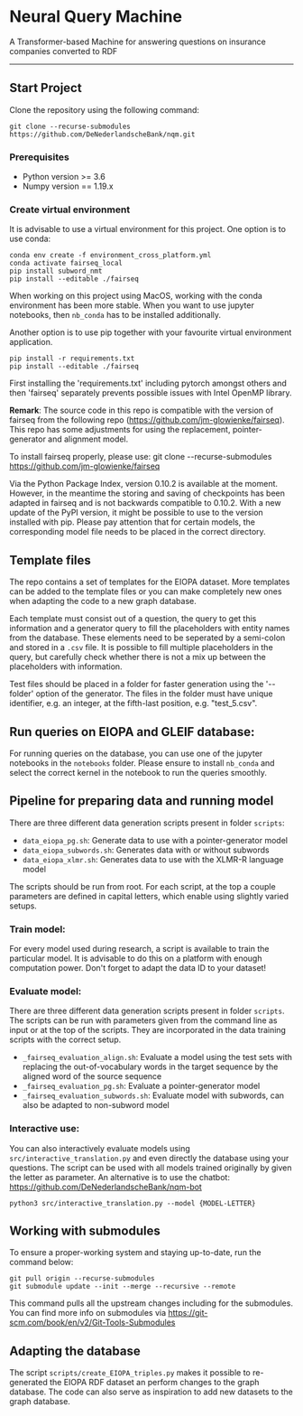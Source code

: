 Neural Query Machine
==============================

A Transformer-based Machine for answering questions on insurance companies converted to RDF

--------

Start Project
-------------

Clone the repository using the following command:
```
git clone --recurse-submodules https://github.com/DeNederlandscheBank/nqm.git
```

### Prerequisites

- Python version >= 3.6
- Numpy version == 1.19.x

### Create virtual environment

It is advisable to use a virtual environment for this project. One option is
to use conda:

```
conda env create -f environment_cross_platform.yml
conda activate fairseq_local
pip install subword_nmt
pip install --editable ./fairseq
```

When working on this project using MacOS, working with the conda environment
has been more stable. When you want to use jupyter notebooks, then `nb_conda`
has to be installed additionally.

Another option is to use pip together with your favourite virtual environment
application.

    pip install -r requirements.txt
    pip install --editable ./fairseq

First installing the 'requirements.txt' including pytorch amongst others and
then 'fairseq' separately prevents possible issues with Intel OpenMP library.

__Remark__: The source code in this repo is compatible with the version of fairseq from the 
following repo (https://github.com/jm-glowienke/fairseq). This repo has some adjustments for using the replacement, 
pointer-generator and alignment model.

To install fairseq properly, please use: git clone --recurse-submodules https://github.com/jm-glowienke/fairseq

Via the Python Package Index, version 0.10.2 is available at the moment. However, in 
the meantime the storing and saving of checkpoints has been adapted in fairseq and is not
backwards compatible to 0.10.2. With a 
new update of the PyPI version, it might be possible to use to the version installed with pip. Please pay attention 
that for certain models, the corresponding model file needs to be placed in the correct directory.

## Template files

The repo contains a set of templates for the EIOPA dataset. More templates can be added to the template files or you 
can make completely new ones when adapting the code to a new graph database.

Each template must consist out of a question, the query to get this information and a generator query to fill the 
placeholders with entity names from the database. These elements need to be seperated by a semi-colon and stored in 
a `.csv` file. It is possible to fill multiple placeholders in the query, but carefully check whether there is not a 
mix up between the placeholders with information.

Test files should be placed in a folder for faster generation using the '--folder' option of the generator. The files
in the folder must have unique identifier, e.g. an integer, at the fifth-last position, e.g. "test_5.csv".

## Run queries on EIOPA and GLEIF database:

For running queries on the database, you can use one of the jupyter notebooks in the `notebooks` folder. Please 
ensure to install `nb_conda` and select the correct kernel in the notebook to run the queries smoothly.


## Pipeline for preparing data and running model

There are three different data generation scripts present in folder `scripts`:

- `data_eiopa_pg.sh`: Generate data to use with a pointer-generator model
- `data_eiopa_subwords.sh`: Generates data with or without subwords
- `data_eiopa_xlmr.sh`: Generates data to use with the XLMR-R language model

The scripts should be run from root. For each script, at the top a couple parameters are defined in capital letters, 
which enable using slightly varied setups.

### Train model:

For every model used during research, a script is available to train the particular model. It is advisable to do 
this on a platform with enough computation power. Don't forget to adapt the data ID to your dataset!

### Evaluate model:

There are three different data generation scripts present in folder `scripts`. The scripts can be run with 
parameters given from the command line as input or at the top of the scripts. They are incorporated in the data 
training scripts with the correct setup.

- `_fairseq_evaluation_align.sh`: Evaluate a model using the test sets with replacing the out-of-vocabulary words in 
  the target sequence by the aligned word of the source sequence
- `_fairseq_evaluation_pg.sh`: Evaluate a pointer-generator model
- `_fairseq_evaluation_subwords.sh`: Evaluate model with subwords, can also be adapted to non-subword model


### Interactive use:

You can also interactively evaluate models using `src/interactive_translation.py` and even directly the database 
using your questions. The script can be used with all models trained originally by given the letter as parameter.
An alternative is to use the chatbot: https://github.com/DeNederlandscheBank/nqm-bot

```shell
python3 src/interactive_translation.py --model {MODEL-LETTER}
```

## Working with submodules

To ensure a proper-working system and staying up-to-date, run the command below:
```
git pull origin --recurse-submodules
git submodule update --init --merge --recursive --remote
```
This command pulls all the upstream changes including for the submodules.
You can find more info on submodules via https://git-scm.com/book/en/v2/Git-Tools-Submodules

## Adapting the database

The script `scripts/create_EIOPA_triples.py` makes it possible to re-generated the EIOPA RDF dataset an perform 
changes to the graph database. The code can also serve as inspiration to add new datasets to the graph database.
